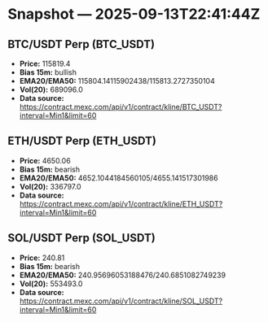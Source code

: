 # Snapshot — 2025-09-13T22:41:44Z

## BTC/USDT Perp (BTC_USDT)
- **Price:** 115819.4
- **Bias 15m:** bullish
- **EMA20/EMA50:** 115804.14115902438/115813.2727350104
- **Vol(20):** 689096.0
- **Data source:** https://contract.mexc.com/api/v1/contract/kline/BTC_USDT?interval=Min1&limit=60

## ETH/USDT Perp (ETH_USDT)
- **Price:** 4650.06
- **Bias 15m:** bearish
- **EMA20/EMA50:** 4652.1044184560105/4655.141517301986
- **Vol(20):** 336797.0
- **Data source:** https://contract.mexc.com/api/v1/contract/kline/ETH_USDT?interval=Min1&limit=60

## SOL/USDT Perp (SOL_USDT)
- **Price:** 240.81
- **Bias 15m:** bearish
- **EMA20/EMA50:** 240.95696053188476/240.6851082749239
- **Vol(20):** 553493.0
- **Data source:** https://contract.mexc.com/api/v1/contract/kline/SOL_USDT?interval=Min1&limit=60
